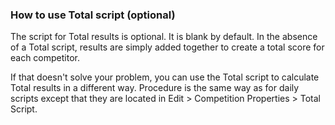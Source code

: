 ### How to use Total script (optional)

The script for Total results is optional. It is blank by default. In the absence of a Total script, results are simply added together to create a total score for each competitor.

If that doesn't solve your problem, you can use the Total script to calculate Total results in a different way. Procedure is the same way as for daily scripts except that they are located in Edit > Competition Properties > Total Script.
